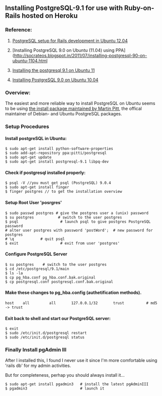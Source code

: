 ## Installing PostgreSQL-9.1 for use with Ruby-on-Rails hosted on Heroku  

### Reference:  

  1. [PostgreSQL setup for Rails development in Ubuntu 12.04 ](http://linuxrails.blogspot.com/2012/06/postgresql-setup-for-rails-development.html)

  2. [Installing PostgreSQL 9.0 on Ubuntu (11.04) using PPA](http://socrateos.blogspot.in/2011/07/installing-postgresql-90-on-ubuntu-1104.html

  3. [Installing the postgresql 9.1 on Ubuntu 11](http://openrails.blogspot.com/2012/02/installing-postgresql-91-on-ubuntu-11.html)

  4. [Installing PostgreSQL 9.0 on Ubuntu 10.04](http://www.dctrwatson.com/2010/09/installing-postgresql-9-0-on-ubuntu-10-04/)


### Overview:

The easiest and more reliable way to install PostgreSQL on Ubuntu seems to be using [the install package maintained by Martin Pitt](https://launchpad.net/~pitti/+archive/postgresql), the offical maintainer of Debian- and Ubuntu PostgreSQL packages.

### Setup Procedures

#### Install postgreSQL in Ubuntu:  
	$ sudo apt-get install python-software-properties
	$ sudo add-apt-repository ppa:pitti/postgresql
	$ sudo apt-get update
	$ sudo apt-get install postgresql-9.1 libpq-dev

#### Check if postgresql installed properly:
    $ psql -V //you must get psql (PostgreSQL) 9.0.4
    $ sudo apt-get install finger
    $ finger postgres // to get the installation overview
#### Setup Root User 'posrgres'
  	$ sudo passwd postgres # give the postgres user a (unix) password
  	$ su postgres           # switch to the user postgres
  	$ psql                   # launch psql to give postgres PostgreSQL password
  	# alter user postgres with password 'postWord';  # new password for postgres 
  	# \q            # quit psql
  	$ exit                   # exit from user 'postgres'
#### Configure PostgreSQL Server
  	$ su postgres    # switch to the user postgres
  	$ cd /etc/postgresql/9.1/main
  	$ ls -la
  	$ cp pg_hba.conf pg_hba.conf.bak.original
  	$ cp postgresql.conf postgresql.conf.bak.original
#### Make these changes to pg_hba.config (authetification methods).  
    host    all         all       127.0.0.1/32       trust          # md5 -> trust

#### Exit back to shell and start our PostgreSQL server:  
  	$ exit
  	$ sudo /etc/init.d/postgresql restart  
  	$ sudo /etc/init.d/postgresql status

### Finally Install pgAdmin III

After I installed this, I found I never use it since I'm more comfortable using 'rails db' for my admin activities.

But for completeness, perhap you should always install it...

  	$ sudo apt-get install pgadmin3   # install the latest pgAdminIII
  	$ pgadmin3                        # launch it


